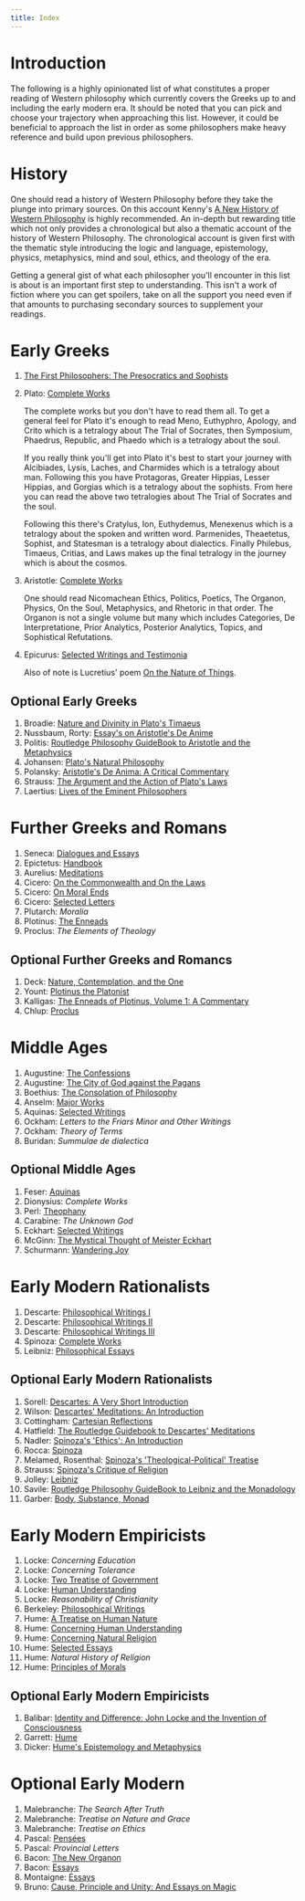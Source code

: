 ```yaml
---
title: Index
---
```


# Introduction
The following is a highly opinionated list of what constitutes a proper reading
of Western philosophy which currently covers the Greeks up to and including the
early modern era. It should be noted that you can pick and choose your
trajectory when approaching this list. However, it could be beneficial to
approach the list in order as some philosophers make heavy reference and build
upon previous philosophers.

# History
One should read a history of Western Philosophy before they take the plunge
into primary sources. On this account Kenny's [A New History of Western
Philosophy](https://www.amazon.com.au/New-History-Western-Philosophy-ebook/dp/B00ARGXJM8)
is highly recommended. An in-depth but rewarding title which not only provides
a chronological but also a thematic account of the history of Western
Philosophy. The chronological account is given first with the thematic style
introducing the logic and language, epistemology, physics, metaphysics, mind
and soul, ethics, and theology of the era.

Getting a general gist of what each philosopher you'll encounter in this list
is about is an important first step to understanding. This isn't a work of
fiction where you can get spoilers, take on all the support you need even if
that amounts to purchasing secondary sources to supplement your readings.

# Early Greeks
1. [The First Philosophers: The Presocratics and Sophists](https://www.amazon.com/First-Philosophers-Presocratics-Sophists-Classics-ebook/dp/B0064A4VUA)
2. Plato: [Complete Works](https://www.amazon.com/Plato-Complete-Works-ebook/dp/B00OZ4NMHU)

   The complete works but you don't have to read them all. To get a general
   feel for Plato it's enough to read Meno, Euthyphro, Apology, and Crito which
   is a tetralogy about The Trial of Socrates, then Symposium, Phaedrus,
   Republic, and Phaedo which is a tetralogy about the soul.

   If you really think you'll get into Plato it's best to start your journey
   with Alcibiades, Lysis, Laches, and Charmides which is a tetralogy about
   man. Following this you have Protagoras, Greater Hippias, Lesser Hippias,
   and Gorgias which is a tetralogy about the sophists. From here you can read
   the above two tetralogies about The Trial of Socrates and the soul.

   Following this there's Cratylus, Ion, Euthydemus, Menexenus which is a
   tetralogy about the spoken and written word. Parmenides, Theaetetus,
   Sophist, and Statesman is a tetralogy about dialectics. Finally Philebus,
   Timaeus, Critias, and Laws makes up the final tetralogy in the journey which
   is about the cosmos.

3. Aristotle: [Complete Works](https://www.amazon.com/Complete-Works-Aristotle-Translation-One-ebook/dp/B00JW04P64)

   One should read Nicomachean Ethics, Politics, Poetics, The Organon, Physics,
   On the Soul, Metaphysics, and Rhetoric in that order. The Organon is not a
   single volume but many which includes Categories, De Interpretatione, Prior
   Analytics, Posterior Analytics, Topics, and Sophistical Refutations.

4. Epicurus: [Selected Writings and Testimonia](https://www.amazon.com/Epicurus-Reader-Selected-Writings-Testimonia-ebook/dp/B00OZ4NNH4)

   Also of note is Lucretius' poem [On the Nature of Things](https://www.amazon.com/Nature-Things-Lucretius-ebook/dp/B008KNO816).

## Optional Early Greeks
1. Broadie: [Nature and Divinity in Plato's Timaeus](https://www.amazon.com/Nature-Divinity-Platos-Timaeus-Broadie-ebook/dp/B006H3TVOK)
2. Nussbaum, Rorty: [Essay's on Aristotle's De Anime](https://www.amazon.com/Essays-Aristotles-Anima-Clarendon-Aristotle-ebook/dp/B004IYJIU2)
3. Politis: [Routledge Philosophy GuideBook to Aristotle and the Metaphysics](https://www.amazon.com/Routledge-Philosophy-GuideBook-Metaphysics-GuideBooks-ebook/dp/B000OT7W1M)
4. Johansen: [Plato's Natural Philosophy](https://www.amazon.com/Platos-Natural-Philosophy-Study-Timaeus-Critias-ebook/dp/B00ARF2HA4)
5. Polansky: [Aristotle's De Anima: A Critical Commentary](https://www.amazon.com/Aristotles-Anima-Commentary-Ronald-Polansky-ebook/dp/B007IA8P3Y)
6. Strauss: [The Argument and the Action of Plato's Laws](https://www.amazon.com/Argument-Action-Platos-Laws-ebook/dp/B00R4FQFAI)
7. Laertius: [Lives of the Eminent Philosophers](https://www.amazon.com/Lives-Eminent-Philosophers-Diogenes-Laertius-ebook/dp/B07BH3B3ZW)

# Further Greeks and Romans
1. Seneca: [Dialogues and Essays](https://www.amazon.com/Dialogues-Essays-Oxford-Worlds-Classics-ebook/dp/B005JJ9RN8)
2. Epictetus: [Handbook](https://www.amazon.com/Handbook-Encheiridion-Hackett-Classics-ebook/dp/B004EYT56I)
3. Aurelius: [Meditations](https://www.amazon.com/Meditations-Thrift-Editions-Marcus-Aurelius-ebook/dp/B008TVLRU4)
4. Cicero: [On the Commonwealth and On the Laws](https://www.amazon.com/Cicero-Commonwealth-Cambridge-History-Political-ebook/dp/B07316NQ7B)
5. Cicero: [On Moral Ends](https://www.amazon.com/Cicero-Moral-Cambridge-History-Philosophy-ebook/dp/B00DO1HFKK)
6. Cicero: [Selected Letters](https://www.amazon.com/Selected-Letters-Oxford-Worlds-Classics-ebook/dp/B006NTL17I)
7. Plutarch: *Moralia*
8. Plotinus: [The Enneads](https://www.amazon.com/Plotinus-Enneads-LP-Classic-Reprint-ebook/dp/B00EVU80KW)
9. Proclus: *The Elements of Theology*

## Optional Further Greeks and Romancs
1. Deck: [Nature, Contemplation, and the One](https://www.amazon.com/Nature-Contemplation-One-Philosophy-Plotinus-ebook/dp/B01N6QXLV3)
2. Yount: [Plotinus the Platonist](https://www.amazon.com/Plotinus-Platonist-Comparative-Metaphysics-Bloomsbury-ebook/dp/B00O8MOLAG)
3. Kalligas: [The Enneads of Plotinus, Volume 1: A Commentary](https://www.amazon.com/Enneads-Plotinus-Commentary-Paul-Kalligas-ebook/dp/B00KZY6B0Y)
4. Chlup: [Proclus](https://www.amazon.com/Proclus-Radek-Chlup-ebook/dp/B0085X0OA0)

# Middle Ages
1. Augustine: [The Confessions](https://www.amazon.com/Confessions-Oxford-Worlds-Classics-ebook/dp/B00AAW5EDG)
2. Augustine: [The City of God against the Pagans](https://www.amazon.com/Augustine-against-Cambridge-History-Political-ebook/dp/B00GA22IHA)
3. Boethius: [The Consolation of Philosophy](https://www.amazon.com/Consolation-Philosophy-Oxford-Worlds-Classics-ebook/dp/B00A7LN946)
4. Anselm: [Major Works](https://www.amazon.com/Anselm-Canterbury-Oxford-Worlds-Classics-ebook/dp/B006L2XMBK)
5. Aquinas: [Selected Writings](https://www.amazon.com/Selected-Writings-Penguin-Classics-Aquinas-ebook/dp/B002RI9JR8)
6. Ockham: *Letters to the Friars Minor and Other Writings*
7. Ockham: *Theory of Terms*
8. Buridan: *Summulae de dialectica*

## Optional Middle Ages
1. Feser: [Aquinas](https://www.amazon.com/Aquinas-Beginners-Guide-Guides-ebook/dp/B00O0G3BEW)
2. Dionysius: *Complete Works*
3. Perl: [Theophany](https://www.amazon.com/Theophany-Neoplatonic-Philosophy-Dionysius-Areopagite-ebook/dp/B003HC8GHW)
4. Carabine: *The Unknown God*
5. Eckhart: [Selected Writings](https://www.amazon.com/Selected-Writings-Penguin-Classics-Meister-ebook/dp/B002RI9FL8)
6. McGinn: [The Mystical Thought of Meister Eckhart](https://www.amazon.com/Mystical-Thought-Meister-Eckhart-Nothing-ebook/dp/B07BLNXWKQ)
7. Schurmann: [Wandering Joy](https://www.amazon.com/Wandering-Joy-Reiner-Schurmann-ebook/dp/B008062DYM)

# Early Modern Rationalists
1. Descarte: [Philosophical Writings I](https://www.amazon.com/Philosophical-Writings-Descartes-1-ebook/dp/B00D2WQ5FW)
2. Descarte: [Philosophical Writings II](https://www.amazon.com/Philosophical-Writings-Descartes-2-ebook/dp/B00D2WQ6HE)
3. Descarte: [Philosophical Writings III](https://www.amazon.com/Philosophical-Writings-Descartes-Correspondence-ebook/dp/B00FF6Q3FU)
4. Spinoza: [Complete Works](https://www.amazon.com/Spinoza-Complete-Works-Baruch-ebook/dp/B00R5DEJWA)
5. Leibniz: [Philosophical Essays](https://www.amazon.com/Leibniz-Philosophical-Essays-Hackett-Classics-ebook/dp/B00D5VKFR4)

## Optional Early Modern Rationalists
1. Sorell: [Descartes: A Very Short Introduction](https://www.amazon.com/Descartes-Very-Short-Introduction-Introductions-ebook/dp/B005LNKJ8O)
2. Wilson: [Descartes' Meditations: An Introduction](https://www.amazon.com/Descartess-Meditations-Introduction-Introductions-Philosophical-ebook/dp/B003Y8XLTW)
3. Cottingham: [Cartesian Reflections](https://www.amazon.com/Cartesian-Reflections-Essays-Descartess-Philosophy-ebook/dp/B001NXCXTO)
4. Hatfield: [The Routledge Guidebook to Descartes' Meditations](https://www.amazon.com/Routledge-Guidebook-Descartes-Meditations-Guides-ebook/dp/B00LPK9FSC)
5. Nadler: [Spinoza's 'Ethics': An Introduction](https://www.amazon.com/Spinozas-Ethics-Introduction-Introductions-Philosophical-ebook/dp/B000SHMFJO)
6. Rocca: [Spinoza](https://www.amazon.com/Spinoza-Routledge-Philosophers-Michael-Della-ebook/dp/B000SMD1E2)
7. Melamed, Rosenthal: [Spinoza's 'Theological-Political' Treatise](https://www.amazon.com/Spinozas-Theological-Political-Treatise-Cambridge-Critical-ebook/dp/B004P1JF7Y)
8. Strauss: [Spinoza's Critique of Religion](https://www.amazon.com/Spinozas-Critique-Religion-Leo-Strauss-ebook/dp/B01EYG40LK)
9. Jolley: [Leibniz](https://www.amazon.com/Leibniz-Routledge-Philosophers-Nicholas-Jolley-ebook/dp/B000OT7UPU)
10. Savile: [Routledge Philosophy GuideBook to Leibniz and the Monadology](https://www.amazon.com/Routledge-Philosophy-GuideBook-Monadology-GuideBooks-ebook/dp/B000FA617G)
11. Garber: [Body, Substance, Monad](https://www.amazon.com/Leibniz-Substance-Monad-Daniel-Garber-ebook/dp/B005LQCT48)

# Early Modern Empiricists
1. Locke: *Concerning Education*
2. Locke: *Concerning Tolerance*
3. Locke: [Two Treatise of Government](https://www.amazon.com/Locke-Treatises-Government-Cambridge-Political-ebook/dp/B00E3UR9Z2)
4. Locke: [Human Understanding](https://www.amazon.com/Essay-Concerning-Understanding-Penguin-Classics-ebook/dp/B002RI9HAM)
5. Locke: *Reasonability of Christianity*
6. Berkeley: [Philosophical Writings](https://www.amazon.com/Berkeley-Philosophical-Writings-Cambridge-Philosophy-ebook/dp/B007NW4TI2)
7. Hume: [A Treatise on Human Nature](https://www.amazon.com/Treatise-Human-Nature-Penguin-Classics-ebook/dp/B002RI9PLS)
8. Hume: [Concerning Human Understanding](https://www.amazon.com/Enquiry-Concerning-Human-Understanding-Gentleman/dp/0872202291)
9. Hume: [Concerning Natural Religion](https://www.amazon.com/Dialogues-Concerning-Natural-Religion-Classics-ebook/dp/B006UKH7UK)
10. Hume: [Selected Essays](https://www.amazon.com/Selected-Essays-Oxford-Worlds-Classics-ebook/dp/B006I3YOJQ)
11. Hume: *Natural History of Religion*
12. Hume: [Principles of Morals](https://www.amazon.com/Enquiry-Concerning-Principles-Hackett-Classics-ebook/dp/B00OZ4NIYC)

## Optional Early Modern Empiricists
1. Balibar: [Identity and Difference: John Locke and the Invention of Consciousness](https://www.amazon.com/Identity-Difference-Locke-Invention-Consciousness-ebook/dp/B00G2DODRK)
2. Garrett: [Hume](https://www.amazon.com/Hume-Routledge-Philosophers-Don-Garrett-ebook/dp/B00PK5JPSS)
3. Dicker: [Hume's Epistemology and Metaphysics](https://www.amazon.com/Humes-Epistemology-Metaphysics-Georges-Dicker-ebook/dp/B000FA5XUW)

# Optional Early Modern
1. Malebranche: *The Search After Truth*
2. Malebranche: *Treatise on Nature and Grace*
3. Malebranche: *Treatise on Ethics*
4. Pascal: [Pensées](https://www.amazon.com/Pensées-Philosophical-Classics-Blaise-Pascal-ebook/dp/B00A0B0482)
5. Pascal: *Provincial Letters*
6. Bacon: [The New Organon](https://www.amazon.com/Francis-Bacon-Organon-Cambridge-Philosophy-ebook/dp/B00DO1HFO6)
7. Bacon: [Essays](https://www.amazon.com/Essays-Classics-Francis-Bacon-ebook/dp/B002XHNMQW)
8. Montaigne: [Essays](https://www.amazon.com/Complete-Essays-Michel-Montaigne-ebook/dp/B002RI92VQ)
9. Bruno: [Cause, Principle and Unity: And Essays on Magic](https://www.amazon.com/Giordano-Bruno-Principle-Cambridge-Philosophy-ebook/dp/B001G6128G)
